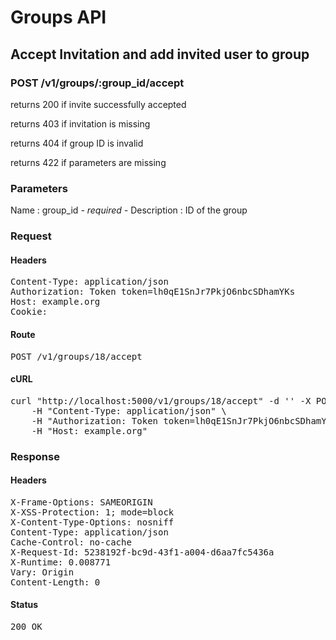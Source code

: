# Groups API

## Accept Invitation and add invited user to group

### POST /v1/groups/:group_id/accept

returns 200 if invite successfully accepted

returns 403 if invitation is missing

returns 404 if group ID is invalid

returns 422 if parameters are missing

### Parameters

Name : group_id *- required -*
Description : ID of the group

### Request

#### Headers

<pre>Content-Type: application/json
Authorization: Token token=lh0qE1SnJr7PkjO6nbcSDhamYKs
Host: example.org
Cookie: </pre>

#### Route

<pre>POST /v1/groups/18/accept</pre>

#### cURL

<pre class="request">curl &quot;http://localhost:5000/v1/groups/18/accept&quot; -d &#39;&#39; -X POST \
	-H &quot;Content-Type: application/json&quot; \
	-H &quot;Authorization: Token token=lh0qE1SnJr7PkjO6nbcSDhamYKs&quot; \
	-H &quot;Host: example.org&quot;</pre>

### Response

#### Headers

<pre>X-Frame-Options: SAMEORIGIN
X-XSS-Protection: 1; mode=block
X-Content-Type-Options: nosniff
Content-Type: application/json
Cache-Control: no-cache
X-Request-Id: 5238192f-bc9d-43f1-a004-d6aa7fc5436a
X-Runtime: 0.008771
Vary: Origin
Content-Length: 0</pre>

#### Status

<pre>200 OK</pre>

